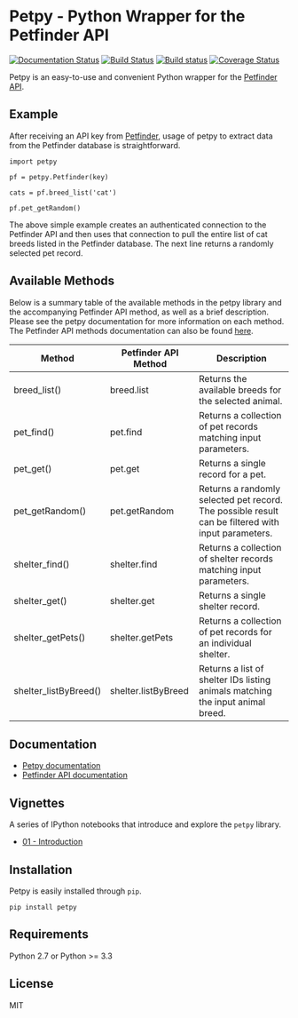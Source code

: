 # Petpy - Python Wrapper for the Petfinder API

[![Documentation Status](https://readthedocs.org/projects/petpy/badge/?version=latest)](http://petpy.readthedocs.io/en/latest/?badge=latest)
[![Build Status](https://travis-ci.org/aschleg/petpy.svg?branch=master)](https://travis-ci.org/aschleg/petpy)
[![Build status](https://ci.appveyor.com/api/projects/status/xjxufxt7obd84ygr?svg=true)](https://ci.appveyor.com/project/aschleg/petpy)
[![Coverage Status](https://coveralls.io/repos/github/aschleg/petpy/badge.svg?branch=master)](https://coveralls.io/github/aschleg/petpy?branch=master)

Petpy is an easy-to-use and convenient Python wrapper for the [Petfinder API](https://www.petfinder.com/developers/api-docs).

## Example

After receiving an API key from [Petfinder](https://www.petfinder.com/developers/api-key), usage of petpy to extract
data from the Petfinder database is straightforward.

~~~
import petpy

pf = petpy.Petfinder(key)

cats = pf.breed_list('cat')

pf.pet_getRandom()
~~~

The above simple example creates an authenticated connection to the Petfinder API and then uses that connection to
pull the entire list of cat breeds listed in the Petfinder database. The next line returns a randomly selected
pet record.

## Available Methods

Below is a summary table of the available methods in the petpy library and the accompanying Petfinder API method, as
well as a brief description. Please see the petpy documentation for more information on each method. The Petfinder
API methods documentation can also be found [here](https://www.petfinder.com/developers/api-docs#methods).

| Method                | Petfinder API Method | Description                                                                                        |
|-----------------------|----------------------|----------------------------------------------------------------------------------------------------|
| breed_list()          | breed.list           | Returns the available breeds for the selected animal.                                              |
| pet_find()            | pet.find             | Returns a collection of pet records matching input parameters.                                     |
| pet_get()             | pet.get              | Returns a single record for a pet.                                                                 |
| pet_getRandom()       | pet.getRandom        | Returns a randomly selected pet record. The possible result can be filtered with input parameters. |
| shelter_find()        | shelter.find         | Returns a collection of shelter records matching input parameters.                                 |
| shelter_get()         | shelter.get          | Returns a single shelter record.                                                                   |
| shelter_getPets()     | shelter.getPets      | Returns a collection of pet records for an individual shelter.                                     |
| shelter_listByBreed() | shelter.listByBreed  | Returns a list of shelter IDs listing animals matching the input animal breed.                     |

## Documentation

* [Petpy documentation](http://petpy.readthedocs.io/en/latest/)
* [Petfinder API documentation](https://www.petfinder.com/developers/api-docs)

## Vignettes

A series of IPython notebooks that introduce and explore the `petpy` library.

* [01 - Introduction](docs/vignettes/01-Introduction.ipynb)

## Installation

Petpy is easily installed through `pip`.

~~~~
pip install petpy
~~~~

## Requirements

Python 2.7 or Python >= 3.3

## License

MIT